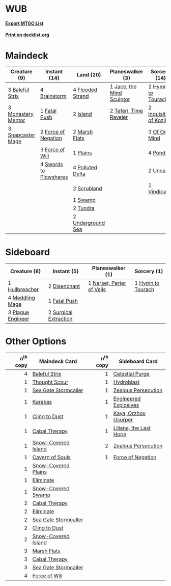 # WUB

#### [Export MTGO List](../collection/WUB/WUB.txt)
#### [Print on decklist.org](http://decklist.org/?deckmain=3%09Baleful%20Strix%0A4%09Brainstorm%0A1%09Fatal%20Push%0A4%09Flooded%20Strand%0A2%09Force%20of%20Negation%0A3%09Force%20of%20Will%0A2%09Hymn%20to%20Tourach%0A2%09Inquisition%20of%20Kozilek%0A2%09Island%0A1%09Jace,%20the%20Mind%20Sculptor%0A2%09Marsh%20Flats%0A3%09Monastery%20Mentor%0A3%09Of%20One%20Mind%0A1%09Plains%0A4%09Polluted%20Delta%0A4%09Ponder%0A2%09Scrubland%0A3%09Snapcaster%20Mage%0A1%09Swamp%0A4%09Swords%20to%20Plowshares%0A2%09Teferi,%20Time%20Raveler%0A2%09Tundra%0A2%09Underground%20Sea%0A2%09Unearth%0A1%09Vindicate&deckside=2%09Disenchant%0A1%09Fatal%20Push%0A1%09Hullbreacher%0A1%09Hymn%20to%20Tourach%0A4%09Meddling%20Mage%0A1%09Narset,%20Parter%20of%20Veils%0A3%09Plague%20Engineer%0A2%09Surgical%20Extraction)
# Maindeck

|                                        Creature (9)                                         |                                         Instant (14)                                         |                                         Land (20)                                         |                                          Planeswalker (3)                                          |                                           Sorcery (14)                                            |
|---------------------------------------------------------------------------------------------|----------------------------------------------------------------------------------------------|-------------------------------------------------------------------------------------------|----------------------------------------------------------------------------------------------------|---------------------------------------------------------------------------------------------------|
|3 [Baleful Strix](http://gatherer.wizards.com/Pages/Card/Details.aspx?multiverseid=376260)   |4 [Brainstorm](http://gatherer.wizards.com/Pages/Card/Details.aspx?multiverseid=3897)         |4 [Flooded Strand](http://gatherer.wizards.com/Pages/Card/Details.aspx?multiverseid=405098)|1 [Jace, the Mind Sculptor](http://gatherer.wizards.com/Pages/Card/Details.aspx?multiverseid=442051)|2 [Hymn to Tourach](http://gatherer.wizards.com/Pages/Card/Details.aspx?multiverseid=413634)       |
|3 [Monastery Mentor](http://gatherer.wizards.com/Pages/Card/Details.aspx?multiverseid=391883)|1 [Fatal Push](http://gatherer.wizards.com/Pages/Card/Details.aspx?multiverseid=423724)       |2 [Island](http://gatherer.wizards.com/Pages/Card/Details.aspx?multiverseid=439857)        |2 [Teferi, Time Raveler](http://gatherer.wizards.com/Pages/Card/Details.aspx?multiverseid=461148)   |2 [Inquisition of Kozilek](http://gatherer.wizards.com/Pages/Card/Details.aspx?multiverseid=416897)|
|3 [Snapcaster Mage](http://gatherer.wizards.com/Pages/Card/Details.aspx?multiverseid=227676) |2 [Force of Negation](http://gatherer.wizards.com/Pages/Card/Details.aspx?multiverseid=464001)|2 [Marsh Flats](http://gatherer.wizards.com/Pages/Card/Details.aspx?multiverseid=405101)   |                                                                                                    |3 [Of One Mind](http://gatherer.wizards.com/Pages/Card/Details.aspx?multiverseid=479580)           |
|                                                                                             |3 [Force of Will](http://gatherer.wizards.com/Pages/Card/Details.aspx?multiverseid=3107)      |1 [Plains](http://gatherer.wizards.com/Pages/Card/Details.aspx?multiverseid=439856)        |                                                                                                    |4 [Ponder](http://gatherer.wizards.com/Pages/Card/Details.aspx?multiverseid=451051)                |
|                                                                                             |4 [Swords to Plowshares](http://gatherer.wizards.com/Pages/Card/Details.aspx?multiverseid=869)|4 [Polluted Delta](http://gatherer.wizards.com/Pages/Card/Details.aspx?multiverseid=405104)|                                                                                                    |2 [Unearth](http://gatherer.wizards.com/Pages/Card/Details.aspx?multiverseid=442102)               |
|                                                                                             |                                                                                              |2 [Scrubland](http://gatherer.wizards.com/Pages/Card/Details.aspx?multiverseid=882)        |                                                                                                    |1 [Vindicate](http://gatherer.wizards.com/Pages/Card/Details.aspx?multiverseid=442208)             |
|                                                                                             |                                                                                              |1 [Swamp](http://gatherer.wizards.com/Pages/Card/Details.aspx?multiverseid=439858)         |                                                                                                    |                                                                                                   |
|                                                                                             |                                                                                              |2 [Tundra](http://gatherer.wizards.com/Pages/Card/Details.aspx?multiverseid=885)           |                                                                                                    |                                                                                                   |
|                                                                                             |                                                                                              |2 [Underground Sea](http://gatherer.wizards.com/Pages/Card/Details.aspx?multiverseid=886)  |                                                                                                    |                                                                                                   |


# Sideboard

|                                        Creature (8)                                        |                                          Instant (5)                                           |                                          Planeswalker (1)                                          |                                        Sorcery (1)                                         |
|--------------------------------------------------------------------------------------------|------------------------------------------------------------------------------------------------|----------------------------------------------------------------------------------------------------|--------------------------------------------------------------------------------------------|
|1 [Hullbreacher](http://gatherer.wizards.com/Pages/Card/Details.aspx?multiverseid=502308)   |2 [Disenchant](http://gatherer.wizards.com/Pages/Card/Details.aspx?multiverseid=847)            |1 [Narset, Parter of Veils](http://gatherer.wizards.com/Pages/Card/Details.aspx?multiverseid=460988)|1 [Hymn to Tourach](http://gatherer.wizards.com/Pages/Card/Details.aspx?multiverseid=413634)|
|4 [Meddling Mage](http://gatherer.wizards.com/Pages/Card/Details.aspx?multiverseid=179547)  |1 [Fatal Push](http://gatherer.wizards.com/Pages/Card/Details.aspx?multiverseid=423724)         |                                                                                                    |                                                                                            |
|3 [Plague Engineer](http://gatherer.wizards.com/Pages/Card/Details.aspx?multiverseid=464049)|2 [Surgical Extraction](http://gatherer.wizards.com/Pages/Card/Details.aspx?multiverseid=397706)|                                                                                                    |                                                                                            |


# Other Options

|*n*<sup>th</sup> copy|                                         Maindeck Card                                         |*n*<sup>th</sup> copy|                                         Sideboard Card                                          |
|--------------------:|-----------------------------------------------------------------------------------------------|--------------------:|-------------------------------------------------------------------------------------------------|
|                    4|[Baleful Strix](http://gatherer.wizards.com/Pages/Card/Details.aspx?multiverseid=376260)       |                    1|[Celestial Purge](http://gatherer.wizards.com/Pages/Card/Details.aspx?multiverseid=183055)       |
|                    1|[Thought Scour](http://gatherer.wizards.com/Pages/Card/Details.aspx?multiverseid=380203)       |                    1|[Hydroblast](http://gatherer.wizards.com/Pages/Card/Details.aspx?multiverseid=3915)              |
|                    1|[Sea Gate Stormcaller](http://gatherer.wizards.com/Pages/Card/Details.aspx?multiverseid=495617)|                    1|[Zealous Persecution](http://gatherer.wizards.com/Pages/Card/Details.aspx?multiverseid=179575)   |
|                    1|[Karakas](http://gatherer.wizards.com/Pages/Card/Details.aspx?multiverseid=413782)             |                    1|[Engineered Explosives](http://gatherer.wizards.com/Pages/Card/Details.aspx?multiverseid=50139)  |
|                    1|[Cling to Dust](http://gatherer.wizards.com/Pages/Card/Details.aspx?multiverseid=476338)       |                    1|[Kaya, Orzhov Usurper](http://gatherer.wizards.com/Pages/Card/Details.aspx?multiverseid=460129)  |
|                    1|[Cabal Therapy](http://gatherer.wizards.com/Pages/Card/Details.aspx?multiverseid=413625)       |                    1|[Liliana, the Last Hope](http://gatherer.wizards.com/Pages/Card/Details.aspx?multiverseid=414388)|
|                    1|[Snow-Covered Island](http://gatherer.wizards.com/Pages/Card/Details.aspx?multiverseid=121130) |                    2|[Zealous Persecution](http://gatherer.wizards.com/Pages/Card/Details.aspx?multiverseid=179575)   |
|                    1|[Cavern of Souls](http://gatherer.wizards.com/Pages/Card/Details.aspx?multiverseid=278058)     |                    1|[Force of Negation](http://gatherer.wizards.com/Pages/Card/Details.aspx?multiverseid=464001)     |
|                    1|[Snow-Covered Plains](http://gatherer.wizards.com/Pages/Card/Details.aspx?multiverseid=121267) |                     |                                                                                                 |
|                    1|[Eliminate](http://gatherer.wizards.com/Pages/Card/Details.aspx?multiverseid=485420)           |                     |                                                                                                 |
|                    1|[Snow-Covered Swamp](http://gatherer.wizards.com/Pages/Card/Details.aspx?multiverseid=121256)  |                     |                                                                                                 |
|                    2|[Cabal Therapy](http://gatherer.wizards.com/Pages/Card/Details.aspx?multiverseid=413625)       |                     |                                                                                                 |
|                    2|[Eliminate](http://gatherer.wizards.com/Pages/Card/Details.aspx?multiverseid=485420)           |                     |                                                                                                 |
|                    2|[Sea Gate Stormcaller](http://gatherer.wizards.com/Pages/Card/Details.aspx?multiverseid=495617)|                     |                                                                                                 |
|                    2|[Cling to Dust](http://gatherer.wizards.com/Pages/Card/Details.aspx?multiverseid=476338)       |                     |                                                                                                 |
|                    2|[Snow-Covered Island](http://gatherer.wizards.com/Pages/Card/Details.aspx?multiverseid=121130) |                     |                                                                                                 |
|                    3|[Marsh Flats](http://gatherer.wizards.com/Pages/Card/Details.aspx?multiverseid=405101)         |                     |                                                                                                 |
|                    3|[Cabal Therapy](http://gatherer.wizards.com/Pages/Card/Details.aspx?multiverseid=413625)       |                     |                                                                                                 |
|                    3|[Sea Gate Stormcaller](http://gatherer.wizards.com/Pages/Card/Details.aspx?multiverseid=495617)|                     |                                                                                                 |
|                    4|[Force of Will](http://gatherer.wizards.com/Pages/Card/Details.aspx?multiverseid=3107)         |                     |                                                                                                 |


